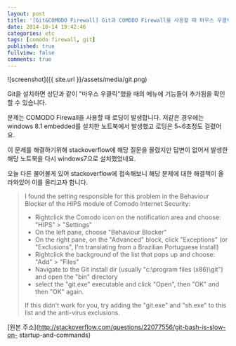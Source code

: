 ```yaml
---
layout: post
title: '[Git&COMODO Firewall] Git과 COMODO Firewall을 사용할 때 마우스 우클릭 로딩 문제'
date: 2014-10-14 19:42:46
categories: etc
tags: [comodo firewall, git]
published: true
fullview: false
comments: true
---
```


![screenshot]({{ site.url }}/assets/media/git.png)

Git을 설치하면 상단과 같이 "마우스 우클릭"했을 때의 메뉴에 기능들이 추가됨을 확인할 수 있습니다.

문제는 COMODO Firewall을 사용할 때 로딩이 발생합니다. 저같은 경우에는 windows 8.1 embedded를 설치한 노트북에서 발생했고 로딩은 5~6초정도 걸렸어요.

이 문제를 해결하기위해 stackoverflow에 해당 질문을 올렸지만 답변이 없어서 발생한 해당 노트북을 다시 windows7으로 설치했었네요.

오늘 다른 물어볼게 있어 stackoverflow에 접속해보니 해당 문제에 대한 해결책이 올라와있어 이를 올리고자 합니다.

> I found the setting responsible for this problem in the Behaviour Blocker of the HIPS module of Comodo Internet Security:
>
> * Rightclick the Comodo icon on the notification area and choose: "HIPS" > "Settings"
> * On the left pane, choose "Behaviour Blocker"
> * On the right pane, on the "Advanced" block, click "Exceptions" (or "Exclusions", I'm translating from a Brazilian Portuguese install)
> * Rightclick the background of the list that pops up and choose: "Add" > "Files"
> * Navigate to the Git install dir (usually "c:\program files (x86)\git\") and open the "bin" directory
> * select the "git.exe" executable and click "Open", then "OK" and then "OK" again.
>
> If this didn't work for you, try adding the "git.exe" and "sh.exe" to this list and the anti-virus exclusions.

[원본 주소](http://stackoverflow.com/questions/22077556/git-bash-is-slow-on- startup-and-commands)
